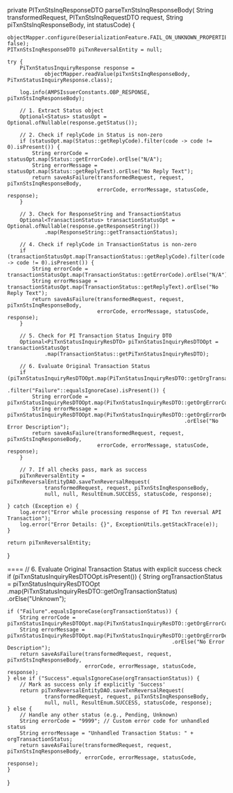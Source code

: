 private PITxnStsInqResponseDTO parseTxnStsInqResponseBody(
        String transformedRequest, 
        PITxnStsInqRequestDTO request, 
        String piTxnStsInqResponseBody, 
        int statusCode) {

    objectMapper.configure(DeserializationFeature.FAIL_ON_UNKNOWN_PROPERTIES, false);
    PITxnStsInqResponseDTO piTxnReversalEntity = null;

    try {
        PiTxnStatusInquiryResponse response = 
                objectMapper.readValue(piTxnStsInqResponseBody, PiTxnStatusInquiryResponse.class);
        
        log.info(AMPSIssuerConstants.OBP_RESPONSE, piTxnStsInqResponseBody);

        // 1. Extract Status object
        Optional<Status> statusOpt = Optional.ofNullable(response.getStatus());

        // 2. Check if replyCode in Status is non-zero
        if (statusOpt.map(Status::getReplyCode).filter(code -> code != 0).isPresent()) {
            String errorCode = statusOpt.map(Status::getErrorCode).orElse("N/A");
            String errorMessage = statusOpt.map(Status::getReplyText).orElse("No Reply Text");
            return saveAsFailure(transformedRequest, request, piTxnStsInqResponseBody, 
                                 errorCode, errorMessage, statusCode, response);
        }

        // 3. Check for ResponseString and TransactionStatus
        Optional<TransactionStatus> transactionStatusOpt = Optional.ofNullable(response.getResponseString())
                .map(ResponseString::getTransactionStatus);

        // 4. Check if replyCode in TransactionStatus is non-zero
        if (transactionStatusOpt.map(TransactionStatus::getReplyCode).filter(code -> code != 0).isPresent()) {
            String errorCode = transactionStatusOpt.map(TransactionStatus::getErrorCode).orElse("N/A");
            String errorMessage = transactionStatusOpt.map(TransactionStatus::getReplyText).orElse("No Reply Text");
            return saveAsFailure(transformedRequest, request, piTxnStsInqResponseBody, 
                                 errorCode, errorMessage, statusCode, response);
        }

        // 5. Check for PI Transaction Status Inquiry DTO
        Optional<PiTxnStatusInquiryResDTO> piTxnStatusInquiryResDTOOpt = transactionStatusOpt
                .map(TransactionStatus::getPiTxnStatusInquiryResDTO);

        // 6. Evaluate Original Transaction Status
        if (piTxnStatusInquiryResDTOOpt.map(PiTxnStatusInquiryResDTO::getOrgTransactionStatus)
                                       .filter("Failure"::equalsIgnoreCase).isPresent()) {
            String errorCode = piTxnStatusInquiryResDTOOpt.map(PiTxnStatusInquiryResDTO::getOrgErrorCode).orElse("N/A");
            String errorMessage = piTxnStatusInquiryResDTOOpt.map(PiTxnStatusInquiryResDTO::getOrgErrorDescription)
                                                             .orElse("No Error Description");
            return saveAsFailure(transformedRequest, request, piTxnStsInqResponseBody, 
                                 errorCode, errorMessage, statusCode, response);
        }

        // 7. If all checks pass, mark as success
        piTxnReversalEntity = piTxnReversalEntityDAO.saveTxnReversalRequest(
                transformedRequest, request, piTxnStsInqResponseBody, 
                null, null, ResultEnum.SUCCESS, statusCode, response);

    } catch (Exception e) {
        log.error("Error while processing response of PI Txn reversal API Transaction");
        log.error("Error Details: {}", ExceptionUtils.getStackTrace(e));
    }

    return piTxnReversalEntity;
}



====
// 6. Evaluate Original Transaction Status with explicit success check
if (piTxnStatusInquiryResDTOOpt.isPresent()) {
    String orgTransactionStatus = piTxnStatusInquiryResDTOOpt
            .map(PiTxnStatusInquiryResDTO::getOrgTransactionStatus)
            .orElse("Unknown");

    if ("Failure".equalsIgnoreCase(orgTransactionStatus)) {
        String errorCode = piTxnStatusInquiryResDTOOpt.map(PiTxnStatusInquiryResDTO::getOrgErrorCode).orElse("N/A");
        String errorMessage = piTxnStatusInquiryResDTOOpt.map(PiTxnStatusInquiryResDTO::getOrgErrorDescription)
                                                         .orElse("No Error Description");
        return saveAsFailure(transformedRequest, request, piTxnStsInqResponseBody, 
                             errorCode, errorMessage, statusCode, response);
    } else if ("Success".equalsIgnoreCase(orgTransactionStatus)) {
        // Mark as success only if explicitly 'Success'
        return piTxnReversalEntityDAO.saveTxnReversalRequest(
                transformedRequest, request, piTxnStsInqResponseBody, 
                null, null, ResultEnum.SUCCESS, statusCode, response);
    } else {
        // Handle any other status (e.g., Pending, Unknown)
        String errorCode = "9999"; // Custom error code for unhandled status
        String errorMessage = "Unhandled Transaction Status: " + orgTransactionStatus;
        return saveAsFailure(transformedRequest, request, piTxnStsInqResponseBody, 
                             errorCode, errorMessage, statusCode, response);
    }
}
